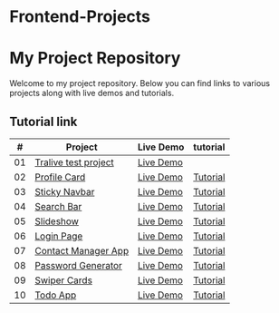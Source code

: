 # Frontend-Projects
# My Project Repository

Welcome to my project repository. Below you can find links to various projects along with live demos and tutorials.

## Tutorial link

| #   | Project               | Live Demo  | tutorial |
|-----|-----------------------|------------|----------|
| 01  | [Tralive test project](https://github.com/huzaifanaeem909/Frontend-Projects/tree/main/HTML%20%26%20CSS%20Projects/Tralive-test_project) | [Live Demo](https://yourwebsite.com/demo1)|
| 02  | [Profile Card](https://github.com/yourusername/project2)         | [Live Demo](https://yourwebsite.com/demo2) | [Tutorial](https://yourwebsite.com/tutorial2) |
| 03  | [Sticky Navbar](https://github.com/yourusername/project3)        | [Live Demo](https://yourwebsite.com/demo3) | [Tutorial](https://yourwebsite.com/tutorial3) |
| 04  | [Search Bar](https://github.com/yourusername/project4)           | [Live Demo](https://yourwebsite.com/demo4) | [Tutorial](https://yourwebsite.com/tutorial4) |
| 05  | [Slideshow](https://github.com/yourusername/project5)            | [Live Demo](https://yourwebsite.com/demo5) | [Tutorial](https://yourwebsite.com/tutorial5) |
| 06  | [Login Page](https://github.com/yourusername/project6)           | [Live Demo](https://yourwebsite.com/demo6) | [Tutorial](https://yourwebsite.com/tutorial6) |
| 07  | [Contact Manager App](https://github.com/yourusername/project7)  | [Live Demo](https://yourwebsite.com/demo7) | [Tutorial](https://yourwebsite.com/tutorial7) |
| 08  | [Password Generator](https://github.com/yourusername/project8)   | [Live Demo](https://yourwebsite.com/demo8) | [Tutorial](https://yourwebsite.com/tutorial8) |
| 09  | [Swiper Cards](https://github.com/yourusername/project9)         | [Live Demo](https://yourwebsite.com/demo9) | [Tutorial](https://yourwebsite.com/tutorial9) |
| 10  | [Todo App](https://github.com/yourusername/project10)            | [Live Demo](https://yourwebsite.com/demo10) | [Tutorial](https://yourwebsite.com/tutorial10) |
